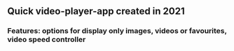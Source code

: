 ## Quick video-player-app created in 2021
### Features: options for display only images, videos or favourites, video speed controller
